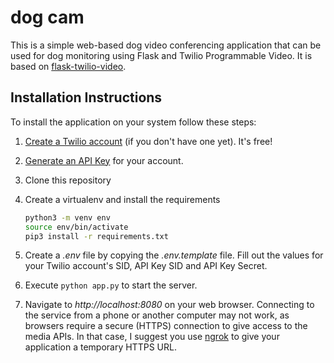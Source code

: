 # dog cam

This is a simple web-based dog video conferencing application that can be used for dog monitoring using Flask and Twilio Programmable Video. It is based on [flask-twilio-video](https://github.com/miguelgrinberg/flask-twilio-video).


## Installation Instructions

To install the application on your system follow these steps:

1. [Create a Twilio account](https://www.twilio.com/referral/7fB3Je) (if you don't have one yet). It's free!
2. [Generate an API Key](https://www.twilio.com/console/project/api-keys) for your account.
3. Clone this repository
4. Create a virtualenv and install the requirements

   ```sh
   python3 -m venv env
   source env/bin/activate
   pip3 install -r requirements.txt
   ```

5. Create a *.env* file by copying the *.env.template* file. Fill out the values for your Twilio account's SID, API Key SID and API Key Secret.
6. Execute `python app.py` to start the server.
7. Navigate to *http://localhost:8080* on your web browser. Connecting to the service from a phone or another computer may not work, as browsers require a secure (HTTPS) connection to give access to the media APIs. In that case, I suggest you use [ngrok](https://ngrok.com/) to give your application a temporary HTTPS URL.
